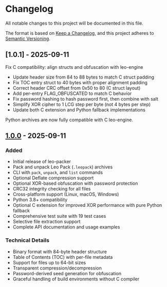 # Changelog

All notable changes to this project will be documented in this file.

The format is based on [Keep a Changelog](https://keepachangelog.com/en/1.0.0/),
and this project adheres to [Semantic Versioning](https://semver.org/spec/v2.0.0.html).

## [1.0.1] - 2025-09-11

Fix C compatibility: align structs and obfuscation with leo-engine

- Update header size from 84 to 88 bytes to match C struct padding
- Fix TOC entry struct to 40 bytes with proper alignment padding
- Correct header CRC offset from 0x50 to 80 (C struct layout)
- Add per-entry FLAG_OBFUSCATED to match C behavior
- Fix password hashing to hash password first, then combine with salt
- Simplify XOR cipher to 1 LCG step per byte (not 4 bytes per step)
- Update both C extension and Python fallback implementations

Python archives are now fully compatible with C leo-engine.

## [1.0.0] - 2025-09-11

### Added
- Initial release of leo-packer
- Pack and unpack Leo Pack (`.leopack`) archives
- CLI with `pack`, `unpack`, and `list` commands
- Optional Deflate compression support
- Optional XOR-based obfuscation with password protection
- CRC32 integrity checking for all files
- Cross-platform support (Linux, macOS, Windows)
- Python 3.8+ compatibility
- Optional C extension for improved XOR performance with pure Python fallback
- Comprehensive test suite with 19 test cases
- Selective file extraction support
- Complete API documentation and usage examples

### Technical Details
- Binary format with 84-byte header structure
- Table of Contents (TOC) with per-file metadata
- Support for files up to 64-bit sizes
- Transparent compression/decompression
- Password-derived seed generation for obfuscation
- Graceful handling of build environments without C compiler

[1.0.0]: https://github.com/bluesentinelsec/leo-packer/releases/tag/v1.0.0

